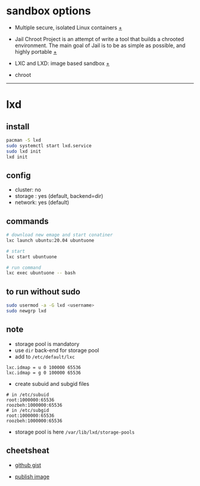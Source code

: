 # sandbox options

-   Multiple secure, isolated Linux containers [+](https://openvz.org/)

-   Jail Chroot Project is an attempt of write a tool that builds a chrooted environment. The main goal of Jail is to be as simple as possible, and highly portable [+](http://www.jmcresearch.com/projects/jail/)

-   LXC and LXD: image based sandbox [+](https://linuxcontainers.org/)

-   chroot

---

# lxd

## install

```bash
pacman -S lxd
sudo systemctl start lxd.service
sudo lxd init
lxd init
```

## config

-   cluster: no
-   storage : yes (default, backend=dir)
-   network: yes (default)

## commands

```bash
# download new emage and start conatiner
lxc launch ubuntu:20.04 ubuntuone

# start
lxc start ubuntuone

# run command
lxc exec ubuntuone -- bash


```

## to run without sudo

```bash
sudo usermod -a -G lxd <username>
sudo newgrp lxd
```

## note

-   storage pool is mandatory
-   use `dir` back-end for storage pool
-   add to `/etc/default/lxc`

```
lxc.idmap = u 0 100000 65536
lxc.idmap = g 0 100000 65536
```

-   create subuid and subgid files

```
# in /etc/subuid
root:1000000:65536
roozbeh:1000000:65536
# in /etc/subgid
root:1000000:65536
roozbeh:1000000:65536
```
+ storage pool is here `/var/lib/lxd/storage-pools`

## cheetsheat
+ [github gist](https://gist.github.com/berndbausch/a6835150c7a26c88048763c0bd739be6) 

+ [publish image](https://ubuntu.com/blog/publishing-lxd-images)

